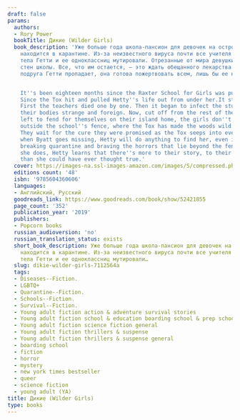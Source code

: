 ```yaml
---
draft: false
params:
  authors:
  - Rory Power
  bookTitle: Дикие (Wilder Girls)
  book_description: 'Уже больше года школа-пансион для девочек на острове Ракстер
    находится в карантине. Из-за неизвестного вируса почти все учителя погибли, а
    тела Гетти и ее одноклассниц мутировали. Отрезанные от мира девушки не покидают
    стен школы. Все, что им остается, — это ждать обещанного лекарства. Но когда лучшая
    подруга Гетти пропадает, она готова пожертвовать всем, лишь бы ее найти.


    It''s been eighteen months since the Raxter School for Girls was put under quarantine.
    Since the Tox hit and pulled Hetty''s life out from under her.It started slow.
    First the teachers died one by one. Then it began to infect the students, turning
    their bodies strange and foreign. Now, cut off from the rest of the world and
    left to fend for themselves on their island home, the girls don''t dare wander
    outside the school''s fence, where the Tox has made the woods wild and dangerous.
    They wait for the cure they were promised as the Tox seeps into everything.But
    when Byatt goes missing, Hetty will do anything to find her, even if it means
    breaking quarantine and braving the horrors that lie beyond the fence. And when
    she does, Hetty learns that there''s more to their story, to their life at Raxter,
    than she could have ever thought true.'
  cover: https://images-na.ssl-images-amazon.com/images/S/compressed.photo.goodreads.com/books/1544204706i/42505366.jpg
  editions count: '48'
  isbn: '9785604360606'
  languages:
  - Английский, Русский
  goodreads_link: https://www.goodreads.com/book/show/52421855
  page_count: '352'
  publication_year: '2019'
  publishers:
  - Popcorn books
  russian_audioversion: 'no'
  russian_translation_status: exists
  short_book_description: Уже больше года школа-пансион для девочек на острове Ракстер
    находится в карантине. Из-за неизвестного вируса почти все учителя погибли, а
    тела Гетти и ее одноклассниц мутировали…
  slug: dikie-wilder-girls-7112564a
  tags:
  - Diseases--Fiction.
  - LGBTQ+
  - Quarantine--Fiction.
  - Schools--Fiction.
  - Survival--Fiction.
  - Young adult fiction action & adventure survival stories
  - Young adult fiction school & education boarding school & prep school
  - Young adult fiction science fiction general
  - Young adult fiction thrillers & suspense
  - Young adult fiction thrillers & suspense general
  - boarding school
  - fiction
  - horror
  - mystery
  - new york times bestseller
  - queer
  - science fiction
  - young adult (YA)
title: Дикие (Wilder Girls)
type: books
---
```

